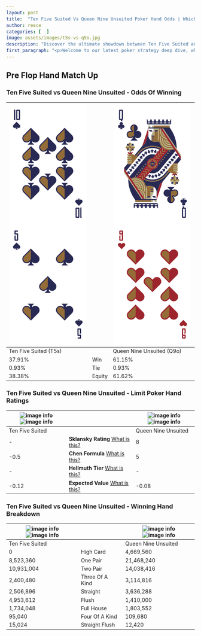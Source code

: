 ```yaml
---
layout: post
title:  "Ten Five Suited Vs Queen Nine Unsuited Poker Hand Odds | Which Is The Better Hand In Poker? A Complete Guide"
author: reece
categories: [  ]
image: assets/images/t5s-vs-q9o.jpg
description: "Discover the ultimate showdown between Ten Five Suited and Queen Nine Unsuited in poker! Uncover the odds, strategies, and scenarios where one hand triumphs over the other. Get ready to up your poker game with this thrilling analysis."
first_paragraph: "<p>Welcome to our latest poker strategy deep dive, where we're pitting two distinct hands against each other in a high-stakes showdown: Ten Five Suited vs Queen Nine Unsuited.</p><p>In the dynamic world of poker, every decision counts, and knowing which hand holds the upper hand is key to your success at the table.</p><p>In this article, we'll dissect these two hands, explore the scenarios where one dominates the other, and equip you with the knowledge to make strategic choices that can tip the odds in your favor.</p><p>Get ready to unravel the intriguing dynamics of these poker hands and elevate your game to new heights.</p>"
---
```




[comment]: # (sp0)

## Pre Flop Hand Match Up

<div class="table hand-ratings" markdown="1"> 



### Ten Five Suited vs Queen Nine Unsuited - Odds Of Winning


    
| ![image info](assets/images/hand1/t.png) ![image info](assets/images/hand1/5.png) |  | ![image info](assets/images/hand2/q.png) ![image info](assets/images/hand2/9o.png) |
| -------- | -------- | -------- |
| Ten Five Suited (T5s) |  | Queen Nine Unsuited (Q9o) |
| 37.91% | Win | 61.15% |
| 0.93% | Tie | 0.93% |
| 38.38% | Equity | 61.62% |




[comment]: # (sp1)



### Ten Five Suited vs Queen Nine Unsuited - Limit Poker Hand Ratings


    
| ![image info](https://www.riverpairs.com/assets/images/hand1/t.png) ![image info](https://www.riverpairs.com/assets/images/hand1/5.png) |  | ![image info](https://www.riverpairs.com/assets/images/hand2/q.png) ![image info](https://www.riverpairs.com/assets/images/hand2/9o.png) |
| -------- | -------- | -------- |
| Ten Five Suited |  | Queen Nine Unsuited |
| - | **Sklansky Rating** [What is this?](/sklansky-rating-explained) | 8 |
| -0.5 | **Chen Formula** [What is this?](/chen-formula-explained) | 5 |
| - | **Hellmuth Tier** [What is this?](/Hellmuth-tier-explained) | - |
| -0.12 | **Expected Value** [What is this?](/expected-value-explained) | -0.08 |




[comment]: # (sp2)



### Ten Five Suited vs Queen Nine Unsuited - Winning Hand Breakdown


    
| ![image info](https://www.riverpairs.com/assets/images/hand1/t.png) ![image info](https://www.riverpairs.com/assets/images/hand1/5.png) |  | ![image info](https://www.riverpairs.com/assets/images/hand2/q.png) ![image info](https://www.riverpairs.com/assets/images/hand2/9o.png) |
| -------- | -------- | -------- |
| Ten Five Suited |  | Queen Nine Unsuited |
| 0 | High Card | 4,669,560 |
| 8,523,360 | One Pair | 21,468,240 |
| 10,931,004 | Two Pair | 14,038,416 |
| 2,400,480 | Three Of A Kind | 3,114,816 |
| 2,506,896 | Straight | 3,636,288 |
| 4,953,612 | Flush | 1,410,000 |
| 1,734,048 | Full House | 1,803,552 |
| 95,040 | Four Of A Kind | 109,680 |
| 15,024 | Straight Flush | 12,420 |




[comment]: # (sp3)



</div>

[comment]: # (sp4)



[comment]: # (sp5)

